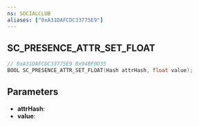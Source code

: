```yaml
---
ns: SOCIALCLUB
aliases: ["0xA31DAFCDC33775E9"]
---
```

## SC_PRESENCE_ATTR_SET_FLOAT

```c
// 0xA31DAFCDC33775E9 0x94BF0D35
BOOL SC_PRESENCE_ATTR_SET_FLOAT(Hash attrHash, float value);
```

## Parameters
* **attrHash**:
* **value**:
